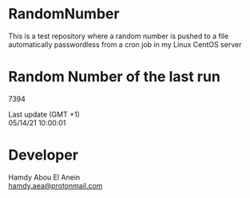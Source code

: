 # RandomNumber    
This is a test repository where a random number is pushed to a file automatically passwordless from a cron job in my Linux CentOS server    
# Random Number of the last run   
7394
      
Last update (GMT +1)    
05/14/21 10:00:01
# Developer    
Hamdy Abou El Anein   
hamdy.aea@protonmail.com
